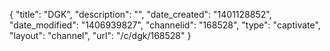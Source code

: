 {
    "title": "DGK",
    "description": "",
    "date_created": "1401128852",
    "date_modified": "1406939827",
    "channelid": "168528",
    "type": "captivate",
    "layout": "channel",
    "url": "\/c\/dgk\/168528"
}